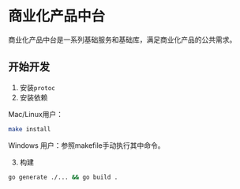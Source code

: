 # 商业化产品中台

商业化产品中台是一系列基础服务和基础库，满足商业化产品的公共需求。

## 开始开发

1. 安装`protoc`
2. 安装依赖

Mac/Linux用户：
```bash
make install
```
Windows 用户：参照makefile手动执行其中命令。

3. 构建

```bash
go generate ./... && go build .
```





